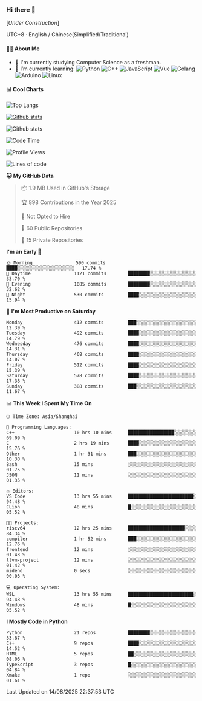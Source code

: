 ### Hi there 👋

\[*Under Construction*\]

UTC+8 · English / Chinese(Simplified/Traditional)

<!--
**NoNormalCreeper/NoNormalCreeper** is a ✨ _special_ ✨ repository because its `README.md` (this file) appears on your GitHub profile.

Here are some ideas to get you started:

- 🔭 I’m currently working on ...
- 🌱 I’m currently learning ...
- 👯 I’m looking to collaborate on ...
- 🤔 I’m looking for help with ...
- 💬 Ask me about ...
- 📫 How to reach me: ...
- 😄 Pronouns: ...
- ⚡ Fun fact: ...
-->

#### 👩‍💻 About Me

- 🏫 I'm currently studying Computer Science as a freshman.
- 🌱 I’m currently learning: 
![Python](https://img.shields.io/badge/-Python-blue?style=flat-square&logo=Python&logoColor=fff)
![C++](https://img.shields.io/badge/-C%2B%2B-00599C?style=flat-square&logo=C%2B%2B&logoColor=fff)
![JavaScript](https://img.shields.io/badge/-JavaScript-ffca18?style=flat-square&logo=JavaScript&logoColor=fff)
![Vue](https://img.shields.io/badge/-Vue-4FC08D?style=flat-square&logo=Vue.js&logoColor=fff)
![Golang](https://img.shields.io/badge/-Go-007d9c?style=flat-square&logo=Go&logoColor=fff)
![Arduino](https://img.shields.io/badge/-Arduino-00979D?style=flat-square&logo=Arduino&logoColor=fff)
![Linux](https://img.shields.io/badge/-Linux-FCC624?style=flat-square&logo=Linux&logoColor=fff)

#### 📊 Cool Charts

![Top Langs](https://readme-stats-zeta-six.vercel.app/api/top-langs/?username=NoNormalCreeper&layout=compact)

[![Github stats](https://readme-stats-zeta-six.vercel.app/api?username=NoNormalCreeper&show=reviews,discussions_started,discussions_answered,prs_merged,prs_merged_percentage)](https://github.com/anuraghazra/github-readme-stats)

![Github stats](https://github-profile-trophy.vercel.app/?username=NoNormalCreeper)


<!--START_SECTION:waka-->
![Code Time](http://img.shields.io/badge/Code%20Time-769%20hrs-blue)

![Profile Views](http://img.shields.io/badge/Profile%20Views-5-blue)

![Lines of code](https://img.shields.io/badge/From%20Hello%20World%20I%27ve%20Written-4.3%20million%20lines%20of%20code-blue)

**🐱 My GitHub Data** 

> 📦 1.9 MB Used in GitHub's Storage 
 > 
> 🏆 898 Contributions in the Year 2025
 > 
> 🚫 Not Opted to Hire
 > 
> 📜 60 Public Repositories 
 > 
> 🔑 15 Private Repositories 
 > 
**I'm an Early 🐤** 

```text
🌞 Morning                590 commits         ████░░░░░░░░░░░░░░░░░░░░░   17.74 % 
🌆 Daytime                1121 commits        ████████░░░░░░░░░░░░░░░░░   33.70 % 
🌃 Evening                1085 commits        ████████░░░░░░░░░░░░░░░░░   32.62 % 
🌙 Night                  530 commits         ████░░░░░░░░░░░░░░░░░░░░░   15.94 % 
```
📅 **I'm Most Productive on Saturday** 

```text
Monday                   412 commits         ███░░░░░░░░░░░░░░░░░░░░░░   12.39 % 
Tuesday                  492 commits         ████░░░░░░░░░░░░░░░░░░░░░   14.79 % 
Wednesday                476 commits         ████░░░░░░░░░░░░░░░░░░░░░   14.31 % 
Thursday                 468 commits         ████░░░░░░░░░░░░░░░░░░░░░   14.07 % 
Friday                   512 commits         ████░░░░░░░░░░░░░░░░░░░░░   15.39 % 
Saturday                 578 commits         ████░░░░░░░░░░░░░░░░░░░░░   17.38 % 
Sunday                   388 commits         ███░░░░░░░░░░░░░░░░░░░░░░   11.67 % 
```


📊 **This Week I Spent My Time On** 

```text
🕑︎ Time Zone: Asia/Shanghai

💬 Programming Languages: 
C++                      10 hrs 10 mins      █████████████████░░░░░░░░   69.09 % 
C                        2 hrs 19 mins       ████░░░░░░░░░░░░░░░░░░░░░   15.76 % 
Other                    1 hr 31 mins        ███░░░░░░░░░░░░░░░░░░░░░░   10.30 % 
Bash                     15 mins             ░░░░░░░░░░░░░░░░░░░░░░░░░   01.75 % 
JSON                     11 mins             ░░░░░░░░░░░░░░░░░░░░░░░░░   01.35 % 

🔥 Editors: 
VS Code                  13 hrs 55 mins      ████████████████████████░   94.48 % 
CLion                    48 mins             █░░░░░░░░░░░░░░░░░░░░░░░░   05.52 % 

🐱‍💻 Projects: 
riscv64                  12 hrs 25 mins      █████████████████████░░░░   84.34 % 
compiler                 1 hr 52 mins        ███░░░░░░░░░░░░░░░░░░░░░░   12.76 % 
frontend                 12 mins             ░░░░░░░░░░░░░░░░░░░░░░░░░   01.43 % 
llvm-project             12 mins             ░░░░░░░░░░░░░░░░░░░░░░░░░   01.42 % 
midend                   0 secs              ░░░░░░░░░░░░░░░░░░░░░░░░░   00.03 % 

💻 Operating System: 
WSL                      13 hrs 55 mins      ████████████████████████░   94.48 % 
Windows                  48 mins             █░░░░░░░░░░░░░░░░░░░░░░░░   05.52 % 
```

**I Mostly Code in Python** 

```text
Python                   21 repos            ████████░░░░░░░░░░░░░░░░░   33.87 % 
C++                      9 repos             ████░░░░░░░░░░░░░░░░░░░░░   14.52 % 
HTML                     5 repos             ██░░░░░░░░░░░░░░░░░░░░░░░   08.06 % 
TypeScript               3 repos             █░░░░░░░░░░░░░░░░░░░░░░░░   04.84 % 
Xmake                    1 repo              ░░░░░░░░░░░░░░░░░░░░░░░░░   01.61 % 
```




 Last Updated on 14/08/2025 22:37:53 UTC
<!--END_SECTION:waka-->

